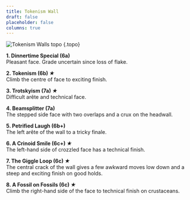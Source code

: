 ```yaml
---
title: Tokenism Wall
draft: false
placeholder: false
columns: true
---
```


![Tokenism Walls topo](/img/peak/matlock/Halldale-Tokenism-Walls.jpg)
{.topo}

**1. Dinnertime Special (6a)**  
Pleasant face. Grade uncertain since loss of flake.

**2. Tokenism (6b) *★***  
Climb the centre of face to exciting finish.

**3. Trotskyism (7a) *★***  
Difficult arête and technical face.

**4. Beamsplitter (7a)**  
The stepped side face with two overlaps and a crux on the headwall.

**5. Petrified Laugh (6b+)**  
The left arête of the wall to a tricky finale.

**6. A Crinoid Smile (6c+) *★***  
The left-hand side of crozzled face has a technical finish.

**7. The Giggle Loop (6c) *★***  
The central crack of the wall gives a few awkward moves low down and a steep and exciting finish on good holds.

**8. A Fossil on Fossils (6c) *★***  
Climb the right-hand side of the face to technical finish on crustaceans.
